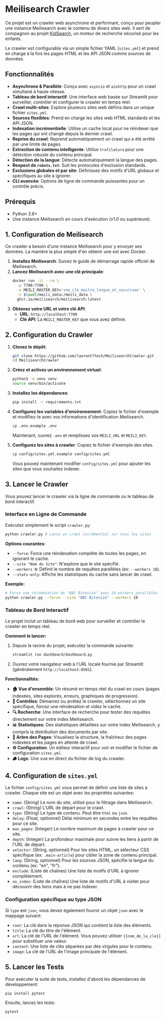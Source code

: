 # Meilisearch Crawler

Ce projet est un crawler web asynchrone et performant, conçu pour peupler une instance Meilisearch avec le contenu de divers sites web. Il sert de compagnon au projet [KidSearch](https://github.com/laurentftech/kidsearch), un moteur de recherche sécurisé pour les enfants.

Le crawler est configurable via un simple fichier YAML (`sites.yml`) et prend en charge à la fois les pages HTML et les API JSON comme sources de données.

## Fonctionnalités

- **Asynchrone & Parallèle**: Conçu avec `asyncio` et `aiohttp` pour un crawl simultané à haute vitesse.
- **Tableau de bord interactif**: Une interface web basée sur Streamlit pour surveiller, contrôler et configurer le crawler en temps réel.
- **Crawl multi-sites**: Explore plusieurs sites web définis dans un unique fichier `sites.yml`.
- **Sources flexibles**: Prend en charge les sites web HTML standards et les API JSON.
- **Indexation incrémentielle**: Utilise un cache local pour ne réindexer que les pages qui ont changé depuis le dernier crawl.
- **Reprise du crawl**: Reprend automatiquement un crawl qui a été arrêté par une limite de pages.
- **Extraction de contenu intelligente**: Utilise `trafilatura` pour une détection robuste du contenu principal.
- **Détection de la langue**: Détecte automatiquement la langue des pages.
- **Respect de `robots.txt`**: Suit les protocoles d'exclusion standards.
- **Exclusions globales et par site**: Définissez des motifs d'URL globaux et spécifiques au site à ignorer.
- **CLI avancée**: Options de ligne de commande puissantes pour un contrôle précis.

## Prérequis

- Python 3.8+
- Une instance Meilisearch en cours d'exécution (v1.0 ou supérieure).

## 1. Configuration de Meilisearch

Ce crawler a besoin d'une instance Meilisearch pour y envoyer ses données. La manière la plus simple d'en obtenir une est avec Docker.

1.  **Installez Meilisearch**: Suivez le guide de démarrage rapide officiel de Meilisearch.
2.  **Lancez Meilisearch avec une clé principale**:
    ```bash
    docker run -it --rm \
      -p 7700:7700 \
      -e MEILI_MASTER_KEY='une_cle_maitre_longue_et_securisee' \
      -v $(pwd)/meili_data:/meili_data \
      ghcr.io/meilisearch/meilisearch:latest
    ```
3.  **Obtenez votre URL et votre clé API**:
    -   **URL**: `http://localhost:7700`
    -   **Clé API**: La `MEILI_MASTER_KEY` que vous avez définie.

## 2. Configuration du Crawler

1.  **Clonez le dépôt**:
    ```bash
    git clone https://github.com/laurentftech/MeilisearchCrawler.git
    cd MeilisearchCrawler
    ```

2.  **Créez et activez un environnement virtuel**:
    ```bash
    python3 -m venv venv
    source venv/bin/activate
    ```

3.  **Installez les dépendances**:
    ```bash
    pip install -r requirements.txt
    ```

4.  **Configurez les variables d'environnement**:
    Copiez le fichier d'exemple et modifiez-le avec vos informations d'identification Meilisearch.
    ```bash
    cp .env.example .env
    ```
    Maintenant, ouvrez `.env` et remplissez vos `MEILI_URL` et `MEILI_KEY`.

5.  **Configurez les sites à crawler**:
    Copiez le fichier d'exemple des sites.
    ```bash
    cp config/sites.yml.example config/sites.yml
    ```
    Vous pouvez maintenant modifier `config/sites.yml` pour ajouter les sites que vous souhaitez indexer.

## 3. Lancer le Crawler

Vous pouvez lancer le crawler via la ligne de commande ou le tableau de bord interactif.

### Interface en Ligne de Commande

Exécutez simplement le script `crawler.py`:

```sh
python crawler.py # Lance un crawl incrémentiel sur tous les sites
```

**Options courantes:**

-   `--force`: Force une réindexation complète de toutes les pages, en ignorant le cache.
-   `--site "Nom du Site"`: N'explore que le site spécifié.
-   `--workers N`: Définit le nombre de requêtes parallèles (ex: `--workers 10`).
-   `--stats-only`: Affiche les statistiques du cache sans lancer de crawl.

**Exemple:**
```sh
# Force une réindexation de "BBC Bitesize" avec 10 workers parallèles
python crawler.py --force --site "BBC Bitesize" --workers 10
```

### Tableau de Bord Interactif

Le projet inclut un tableau de bord web pour surveiller et contrôler le crawler en temps réel.

**Comment le lancer:**

1.  Depuis la racine du projet, exécutez la commande suivante:
    ```bash
    streamlit run dashboard/dashboard.py
    ```
2.  Ouvrez votre navigateur web à l'URL locale fournie par Streamlit (généralement `http://localhost:8501`).

**Fonctionnalités:**

-   **🏠 Vue d'ensemble**: Un résumé en temps réel du crawl en cours (pages indexées, sites explorés, erreurs, graphiques de progression).
-   **🔧 Contrôles**: Démarrez ou arrêtez le crawler, sélectionnez un site spécifique, forcez une réindexation et videz le cache.
-   **🔍 Recherche**: Une interface de recherche pour tester des requêtes directement sur votre index Meilisearch.
-   **📊 Statistiques**: Des statistiques détaillées sur votre index Meilisearch, y compris la distribution des documents par site.
-   **🌳 Arbre des Pages**: Visualisez la structure, la fraîcheur des pages indexées et les pages en attente de crawl.
-   **⚙️ Configuration**: Un éditeur interactif pour voir et modifier le fichier de configuration `sites.yml`.
-   **🪵 Logs**: Une vue en direct du fichier de log du crawler.

## 4. Configuration de `sites.yml`

Le fichier `config/sites.yml` vous permet de définir une liste de sites à crawler. Chaque site est un objet avec les propriétés suivantes:

- `name`: (String) Le nom du site, utilisé pour le filtrage dans Meilisearch.
- `crawl`: (String) L'URL de départ pour le crawl.
- `type`: (String) Le type de contenu. Peut être `html` ou `json`.
- `delay`: (Float, optionnel) Délai minimum en secondes entre les requêtes pour ce site.
- `max_pages`: (Integer) Le nombre maximum de pages à crawler pour ce site.
- `depth`: (Integer) La profondeur maximale pour suivre les liens à partir de l'URL de départ.
- `selector`: (String, optionnel) Pour les sites HTML, un sélecteur CSS spécifique (ex: `.main-article`) pour cibler la zone de contenu principal.
- `lang`: (String, optionnel) Pour les sources JSON, spécifie la langue du contenu (ex: "en", "fr").
- `exclude`: (Liste de chaînes) Une liste de motifs d'URL à ignorer complètement.
- `no_index`: (Liste de chaînes) Une liste de motifs d'URL à visiter pour découvrir des liens mais à ne pas indexer.

### Configuration spécifique au type JSON

Si `type` est `json`, vous devez également fournir un objet `json` avec le mappage suivant:

- `root`: La clé dans la réponse JSON qui contient la liste des éléments.
- `title`: La clé du titre de l'élément.
- `url`: La clé de l'URL de l'élément. Vous pouvez utiliser `{{nom_de_la_cle}}` pour substituer une valeur.
- `content`: Une liste de clés séparées par des virgules pour le contenu.
- `image`: La clé de l'URL de l'image principale de l'élément.

## 5. Lancer les Tests

Pour exécuter la suite de tests, installez d'abord les dépendances de développement:

```bash
pip install pytest
```

Ensuite, lancez les tests:
```bash
pytest
```
